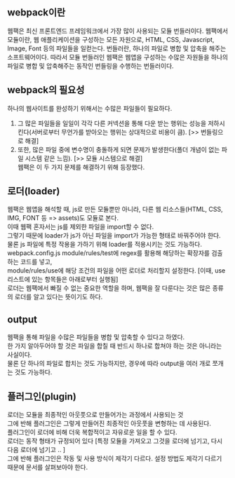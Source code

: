 ## webpack이란
웹팩은 최신 프론트엔드 프레임워크에서 가장 많이 사용되는 모듈 번들러이다. 웹팩에서 모듈이란, 웹 애플리케이션을 구성하는 모든 자원으로, HTML, CSS, Javascript, Image, Font 등의 파일들을 일컫는다. 번들러란, 하나의 파일로 병합 및 압축을 해주는 소프트웨어이다. 따라서 모듈 번들러인 웹팩은 웹앱을 구성하는 수많은 자원들을 하나의 파일로 병합 및 압축해주는 동작인 번들링을 수행하는 번들러이다.        

## webpack의 필요성
하나의 웹사이트를 완성하기 위해서는 수많은 파일들이 필요하다.          
1) 그 많은 파일들을 일일이 각각 다른 커넥션을 통해 다운 받는 행위는 성능을 저하시킨다(서버로부터 무언가를 받아오는 행위는 상대적으로 비용이 큼). [>> 번들링으로 해결]       
2) 또한, 많은 파일 중에 변수명이 충돌하게 되면 문제가 발생한다(폴더 개념이 없는 파일 시스템 같은 느낌). [>> 모듈 시스템으로 해결]       
웹팩은 이 두 가지 문제를 해결하기 위해 등장했다.       
       
## 로더(loader) 
웹팩은 웹앱을 해석할 때, js로 만든 모듈뿐만 아니라, 다른 웹 리소스들(HTML, CSS, IMG, FONT 등 => assets)도 모듈로 본다.       
이때 웹팩 혼자서는 js를 제외한 파일을 import할 수 없다.       
그렇기 때문에 loader가 js가 아닌 파일을 import가 가능한 형태로 바꿔주어야 한다.      
물론 js 파일에 특정 작용을 가하기 위해 loader를 적용시키는 것도 가능하다.       
webpack.config.js module/rules/test에 regex를 활용해 해당하는 확장자를 검출하는 코드를 넣고,       
module/rules/use에 해당 조건의 파일을 어떤 로더로 처리할지 설정한다. [이때, use 리스트에 있는 항목들은 아래로부터 실행됨]    
로더는 웹팩에서 빠질 수 없는 중요한 역할을 하며, 웹팩을 잘 다룬다는 것은 많은 종류의 로더를 알고 있다는 뜻이기도 하다.        
      
## output       
웹팩을 통해 파일을 수많은 파일들을 병합 및 압축할 수 있다고 하였다.       
한 가지 알아두어야 할 것은 파일을 합칠 때 반드시 하나로 합쳐야 하는 것은 아니라는 사실이다.       
물론 단 하나의 파일로 합치는 것도 가능하지만, 경우에 따라 output을 여러 개로 쪼개는 것도 가능하다.        
        
## 플러그인(plugin)
로더는 모듈을 최종적인 아웃풋으로 만들어가는 과정에서 사용되는 것        
그에 반해 플러그인은 그렇게 만들어진 최종적인 아웃풋을 변형하는 데 사용된다.         
플러그인이 로더에 비해 더욱 복합적이고 자유로운 일을 할 수 있다.          
로더는 동작 형태가 규정되어 있다 [특정 모듈을 가져오고 그것을 로더에 넘기고, 다시 다음 로더에 넘기고 .. ]         
그에 반해 플러그인은 작동 및 사용 방식이 제각기 다르다. 설정 방법도 제각기 다르기 때문에 문서를 살펴보아야 한다.       
      